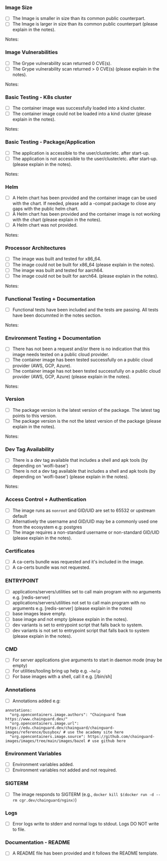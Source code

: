 <!-- 
*** PULL REQUEST CHECKLIST: PLEASE START HERE ***

The image pull request checklist includes 10 sections:

* Every section begins with a heading level 3 (e.g., ### Section One).
* You are required to check at least one box per section -- no exceptions!
-->

### Image Size
<!--
Image size refers to the amount of disk space / storage space (i.e., MB, GB, etc.)
The common public counterpart is normally the public image available on Docker or equivalent public container registry 
-->

- [ ] The Image is smaller in size than its common public counterpart.
- [ ] The Image is larger in size than its common public counterpart (please explain in the notes).

Notes:

### Image Vulnerabilities
<!-- The image should be scanned using the Grype vulnerability scanner -->

- [ ] The Grype vulnerability scan returned 0 CVE(s).
- [ ] The Grype vulnerability scan returned > 0 CVE(s) (please explain in the notes).

Notes:

### Basic Testing - K8s cluster
<!-- The container image should run in K8s -->

- [ ] The container image was successfully loaded into a kind cluster.
- [ ] The container image could not be loaded into a kind cluster (please explain in the notes).

Notes:

### Basic Testing - Package/Application
<!-- The package/application should start-up after launching in K8s -->

- [ ] The application is accessible to the user/cluster/etc. after start-up.
- [ ] The application is not accessible to the user/cluster/etc. after start-up. (please explain in the notes).

Notes:

### Helm 
<!-- Upstream Helm charts are a great reference and they help ensure quality -->

- [ ] A Helm chart has been provided and the container image can be used with the chart.  If needed, please add a -compat package to close any gaps with the public helm chart.
- [ ] A Helm chart has been provided and the container image is not working with the chart (please explain in the notes).
- [ ] A Helm chart was not provided.

Notes:

### Processor Architectures

- [ ] The image was built and tested for x86_64.
- [ ] The image could not be built for x86_64 (please explain in the notes).
- [ ] The image was built and tested for aarch64.
- [ ] The image could not be built for aarch64. (please explain in the notes).

Notes:

### Functional Testing + Documentation
<!-- 
You are confident that a customer can run this image in production. Functional tests are a requirement -- no exceptions. 

* For builder images (go, python, etc), build a sample app successfully
* For services images (rabbit, databases, webservers) test basic functionality, upstream install/getting started, port availability, admin access. Document differences from public image.
-->

- [ ] Functional tests have been included and the tests are passing.  All tests have been documnted in the notes section.

Notes:

### Environment Testing + Documentation
<!-- 
Some of our container images will require additional configuration to run on a public cloud provider.
-->

- [ ] There has not been a request and/or there is no indication that this image needs tested on a public cloud provider.
- [ ] The container image has been tested successfully on a public cloud provider (AWS, GCP, Azure).
- [ ] The container image has not been tested successfully on a public cloud provider (AWS, GCP, Azure) (please explain in the notes).

Notes:

### Version

- [ ] The package version is the latest version of the package.  The latest tag points to this version.
- [ ] The package version is the not the latest version of the package (please explain in the notes).

Notes:

### Dev Tag Availability

- [ ] There is a dev tag available that includes a shell and apk tools (by depending on 'wolfi-base')
- [ ] There is not a dev tag available that includes a shell and apk tools (by depending on 'wolfi-base') (please explain in the notes).

Notes:

### Access Control + Authentication

- [ ] The image runs as `nonroot` and GID/UID are set to 65532 or upstream default
- [ ] Alternatively the username and GID/UID may be a commonly used one from the ecosystem e.g: postgres
- [ ] The image requires a non-standard username or non-standard GID/UID (please explain in the notes).

### Certificates

- [ ] A ca-certs bundle was requested and it's included in the image.
- [ ] A ca-certs bundle was not requested.

### ENTRYPOINT

- [ ] applications/servers/utilities set to call main program with no arguments e.g. [redis-server]
- [ ] applications/servers/utilities not set to call main program with no arguments e.g. [redis-server] (please explain in the notes)
- [ ] base images leave empty.
- [ ] base image and not empty (please explain in the notes).
- [ ] dev variants is set to entrypoint script that falls back to system.
- [ ] dev variants is not set to entrypoint script that falls back to system (please explain in the notes).

### CMD

- [ ] For server applications give arguments to start in daemon mode (may be empty)
- [ ] For utilities/tooling bring up help e.g. `–help`
- [ ] For base images with a shell, call it e.g. [/bin/sh]

### Annotations

- [ ] Annotations added e.g:

```
annotations:
  "org.opencontainers.image.authors": "Chainguard Team https://www.chainguard.dev/"
  "org.opencontainers.image.url": https://edu.chainguard.dev/chainguard/chainguard-images/reference/busybox/ # use the academy site here
  "org.opencontainers.image.source": https://github.com/chainguard-images/images/tree/main/images/bazel # use github here
```

### Environment Variables

- [ ] Environment variables added.
- [ ] Environment variables not added and not required.

### SIGTERM

- [ ] The image responds to SIGTERM (e.g., `docker kill $(docker run -d --rm cgr.dev/chainguard/nginx)`)

### Logs

- [ ] Error logs write to stderr and normal logs to stdout. Logs DO NOT write to file.

### Documentation - README

- [ ] A README file has been provided and it follows the README template.

